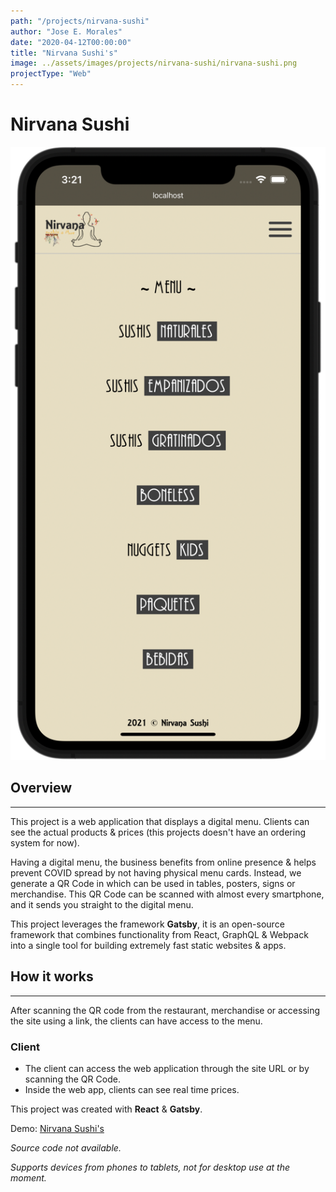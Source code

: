 ```yaml
---
path: "/projects/nirvana-sushi"
author: "Jose E. Morales"
date: "2020-04-12T00:00:00"
title: "Nirvana Sushi's"
image: ../assets/images/projects/nirvana-sushi/nirvana-sushi.png
projectType: "Web"
---
```


# Nirvana Sushi
![](../assets/images/projects/nirvana-sushi/nirvana-sushi.png)
## Overview
---
This project is a web application that displays a digital menu. Clients can see the actual products & prices (this projects doesn't have an ordering system for now). 

Having a digital menu, the business benefits from online presence & helps prevent COVID spread by not having physical menu cards. Instead, we generate a QR Code in which can be used in tables, posters, signs or merchandise. This QR Code can be scanned with almost every smartphone, and it sends you straight to the digital menu.

This project leverages the framework **Gatsby**, it is an open-source framework that combines functionality from React, GraphQL & Webpack into a single tool for building extremely fast static websites & apps. 

## How it works
---
After scanning the QR code from the restaurant, merchandise or accessing the site using a link, the clients can have access to the menu.

### Client
- The client can access the web application through the site URL or by scanning the QR Code.
- Inside the web app, clients can see real time prices.

This project was created with **React** & **Gatsby**.

Demo: [Nirvana Sushi's](https://nirvana-sushi.netlify.app)

*Source code not available.*

*Supports devices from phones to tablets, not for desktop use at the moment.*

